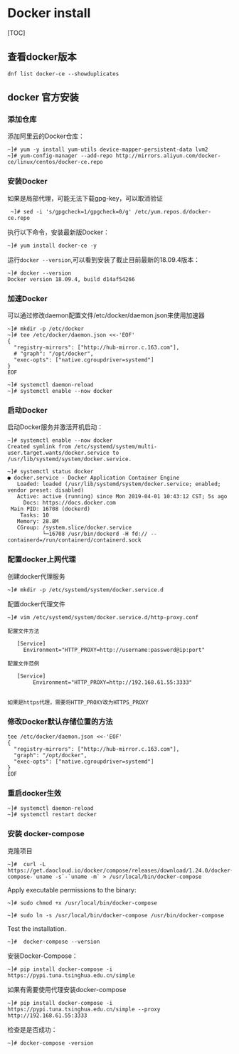 # Docker install

[TOC]


## 查看docker版本

```
dnf list docker-ce --showduplicates
```

## docker 官方安装

### 添加仓库

添加阿里云的Docker仓库：

```
~]# yum -y install yum-utils device-mapper-persistent-data lvm2
~]# yum-config-manager --add-repo http://mirrors.aliyun.com/docker-ce/linux/centos/docker-ce.repo
```

### 安装Docker

如果是局部代理，可能无法下载gpg-key，可以取消验证

```
 ~]# sed -i 's/gpgcheck=1/gpgcheck=0/g' /etc/yum.repos.d/docker-ce.repo
```

执行以下命令，安装最新版Docker：

```
~]# yum install docker-ce -y
```

运行`docker --version`,可以看到安装了截止目前最新的18.09.4版本：
```
~]# docker --version
Docker version 18.09.4, build d14af54266
```

### 加速Docker

可以通过修改daemon配置文件/etc/docker/daemon.json来使用加速器

```
~]# mkdir -p /etc/docker
~]# tee /etc/docker/daemon.json <<-'EOF'
{
  "registry-mirrors": ["http://hub-mirror.c.163.com"],
  # "graph": "/opt/docker",
  "exec-opts": ["native.cgroupdriver=systemd"]
}
EOF

~]# systemctl daemon-reload
~]# systemctl enable --now docker
```
### 启动Docker

启动Docker服务并激活开机启动：  
```
~]# systemctl enable --now docker
Created symlink from /etc/systemd/system/multi-user.target.wants/docker.service to /usr/lib/systemd/system/docker.service.

~]# systemctl status docker
● docker.service - Docker Application Container Engine
   Loaded: loaded (/usr/lib/systemd/system/docker.service; enabled; vendor preset: disabled)
   Active: active (running) since Mon 2019-04-01 10:43:12 CST; 5s ago
     Docs: https://docs.docker.com
 Main PID: 16708 (dockerd)
    Tasks: 10
   Memory: 28.8M
   CGroup: /system.slice/docker.service
           └─16708 /usr/bin/dockerd -H fd:// --containerd=/run/containerd/containerd.sock
```

### 配置docker上网代理

创建docker代理服务

```
~]# mkdir -p /etc/systemd/system/docker.service.d
```

配置docker代理文件

```
~]# vim /etc/systemd/system/docker.service.d/http-proxy.conf
```

```
配置文件方法
   
   [Service]
     Environment="HTTP_PROXY=http://username:password@ip:port"

配置文件范例

   [Service]
        Environment="HTTP_PROXY=http://192.168.61.55:3333"
        
        
如果是https代理，需要将HTTP_PROXY改为HTTPS_PROXY
```

### 修改Docker默认存储位置的方法

```
tee /etc/docker/daemon.json <<-'EOF'
{
  "registry-mirrors": ["http://hub-mirror.c.163.com"],
  "graph": "/opt/docker",
  "exec-opts": ["native.cgroupdriver=systemd"]
}
EOF

```

### 重启docker生效

```
~]# systemctl daemon-reload
~]# systemctl restart docker
```


### 安装 docker-compose
克隆项目

```
~]#  curl -L https://get.daocloud.io/docker/compose/releases/download/1.24.0/docker-compose-`uname -s`-`uname -m` > /usr/local/bin/docker-compose
```
Apply executable permissions to the binary:

```
~]# sudo chmod +x /usr/local/bin/docker-compose

~]# sudo ln -s /usr/local/bin/docker-compose /usr/bin/docker-compose
```

Test the installation.
```
~]#  docker-compose --version
```

安装Docker-Compose：

```
~]# pip install docker-compose -i https://pypi.tuna.tsinghua.edu.cn/simple
```

如果有需要使用代理安装docker-compose

```
~]# pip install docker-compose -i https://pypi.tuna.tsinghua.edu.cn/simple --proxy http://192.168.61.55:3333
```

检查是是否成功：

```
~]# docker-compose -version
```


